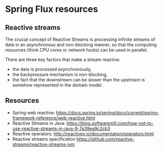 # Spring Flux resources

## Reactive streams

The crucial concept of Reactive Streams is processing infinite streams
of data in an asynchronous and non-blocking manner, so that the
computing resources (think CPU cores or network hosts) can be used in
parallel.

There are three key factors that make a stream reactive:
- the data is processed asynchronously,
- the backpressure mechanism is non-blocking,
- the fact that the downstream can be slower than the upstream is somehow represented in the domain model.

## Resources
- Spring web reactive: https://docs.spring.io/spring/docs/current/spring-framework-reference/web-reactive.html
- Reactive Streams in Java: https://blog.softwaremill.com/how-not-to-use-reactive-streams-in-java-9-7a39ea9c2cb3
- Reactive operators: http://reactivex.io/documentation/operators.html
- Reactive streams specification https://github.com/reactive-streams/reactive-streams-jvm
